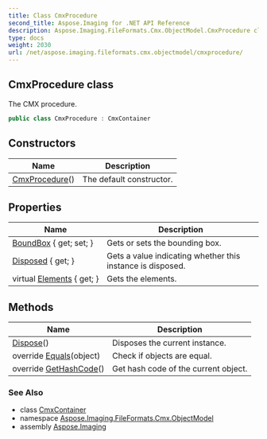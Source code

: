 ```yaml
---
title: Class CmxProcedure
second_title: Aspose.Imaging for .NET API Reference
description: Aspose.Imaging.FileFormats.Cmx.ObjectModel.CmxProcedure class. The CMX procedure
type: docs
weight: 2030
url: /net/aspose.imaging.fileformats.cmx.objectmodel/cmxprocedure/
---
```

## CmxProcedure class

The CMX procedure.

```csharp
public class CmxProcedure : CmxContainer
```

## Constructors

| Name | Description |
| --- | --- |
| [CmxProcedure](cmxprocedure/)() | The default constructor. |

## Properties

| Name | Description |
| --- | --- |
| [BoundBox](../../aspose.imaging.fileformats.cmx.objectmodel/cmxprocedure/boundbox/) { get; set; } | Gets or sets the bounding box. |
| [Disposed](../../aspose.imaging/disposableobject/disposed/) { get; } | Gets a value indicating whether this instance is disposed. |
| virtual [Elements](../../aspose.imaging.fileformats.cmx.objectmodel/cmxcontainer/elements/) { get; } | Gets the elements. |

## Methods

| Name | Description |
| --- | --- |
| [Dispose](../../aspose.imaging/disposableobject/dispose/)() | Disposes the current instance. |
| override [Equals](../../aspose.imaging.fileformats.cmx.objectmodel/cmxprocedure/equals/)(object) | Check if objects are equal. |
| override [GetHashCode](../../aspose.imaging.fileformats.cmx.objectmodel/cmxprocedure/gethashcode/)() | Get hash code of the current object. |

### See Also

* class [CmxContainer](../cmxcontainer/)
* namespace [Aspose.Imaging.FileFormats.Cmx.ObjectModel](../../aspose.imaging.fileformats.cmx.objectmodel/)
* assembly [Aspose.Imaging](../../)


